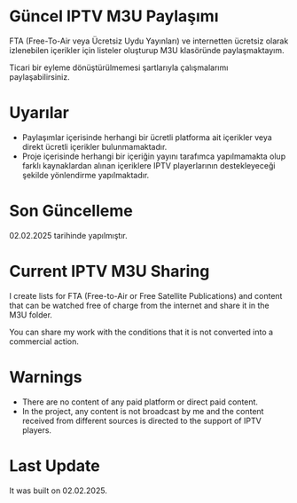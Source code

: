 # Güncel IPTV M3U Paylaşımı
FTA (Free-To-Air veya Ücretsiz Uydu Yayınları) ve internetten ücretsiz olarak izlenebilen içerikler için listeler oluşturup M3U klasöründe paylaşmaktayım.

Ticari bir eyleme dönüştürülmemesi şartlarıyla çalışmalarımı paylaşabilirsiniz.

# Uyarılar
* Paylaşımlar içerisinde herhangi bir ücretli platforma ait içerikler veya direkt ücretli içerikler bulunmamaktadır.
* Proje içerisinde herhangi bir içeriğin yayını tarafımca yapılmamakta olup farklı kaynaklardan alınan içeriklere IPTV playerlarının destekleyeceği şekilde yönlendirme yapılmaktadır.

# Son Güncelleme
02.02.2025 tarihinde yapılmıştır.

#
#
# Current IPTV M3U Sharing
I create lists for FTA (Free-to-Air or Free Satellite Publications) and content that can be watched free of charge from the internet and share it in the M3U folder.

You can share my work with the conditions that it is not converted into a commercial action.

# Warnings
* There are no content of any paid platform or direct paid content.
* In the project, any content is not broadcast by me and the content received from different sources is directed to the support of IPTV players.

# Last Update
It was built on 02.02.2025.
